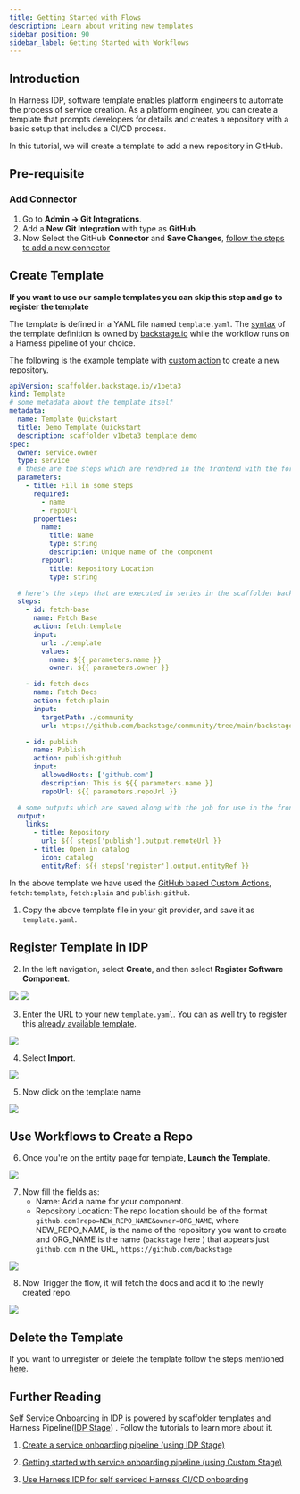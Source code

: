 ```yaml
---
title: Getting Started with Flows
description: Learn about writing new templates
sidebar_position: 90
sidebar_label: Getting Started with Workflows
---
```


<DocsTag  backgroundColor= "#cbe2f9" text="Tutorial"  textColor="#0b5cad"  />

## Introduction

In Harness IDP, software template enables platform engineers to automate the process of service creation. As a platform engineer, you can create a template that prompts developers for details and creates a repository with a basic setup that includes a CI/CD process. 

In this tutorial, we will create a template to add a new repository in GitHub. 


## Pre-requisite

### Add Connector

1. Go to **Admin -> Git Integrations**.
2. Add a **New Git Integration** with type as **GitHub**.
3. Now Select the GitHub **Connector** and **Save Changes**, [follow the steps to add a new connector](https://developer.harness.io/docs/internal-developer-portal/get-started/setup-git-integration#connector-setup) 

## Create Template

**If you want to use our sample templates you can skip this step and go to register the template**

The template is defined in a YAML file named `template.yaml`. The [syntax](https://developer.harness.io/docs/internal-developer-portal/flows/service-onboarding-pipelines#how-to-write-idp-templates) of the template definition is owned by [backstage.io](https://backstage.io/docs/features/software-templates/writing-templates) while the workflow runs on a Harness pipeline of your choice.

The following is the example template with [custom action](https://developer.harness.io/docs/internal-developer-portal/flows/custom-actions#1-triggerharness-custom-pipeline) to create a new repository. 

```YAML
apiVersion: scaffolder.backstage.io/v1beta3
kind: Template
# some metadata about the template itself
metadata:
  name: Template Quickstart
  title: Demo Template Quickstart
  description: scaffolder v1beta3 template demo
spec:
  owner: service.owner
  type: service
  # these are the steps which are rendered in the frontend with the form input
  parameters:
    - title: Fill in some steps
      required:
        - name
        - repoUrl
      properties:
        name:
          title: Name
          type: string
          description: Unique name of the component
        repoUrl:
          title: Repository Location
          type: string

  # here's the steps that are executed in series in the scaffolder backend
  steps:
    - id: fetch-base
      name: Fetch Base
      action: fetch:template
      input:
        url: ./template
        values:
          name: ${{ parameters.name }}
          owner: ${{ parameters.owner }}

    - id: fetch-docs
      name: Fetch Docs
      action: fetch:plain
      input:
        targetPath: ./community
        url: https://github.com/backstage/community/tree/main/backstage-community-sessions

    - id: publish
      name: Publish
      action: publish:github
      input:
        allowedHosts: ['github.com']
        description: This is ${{ parameters.name }}
        repoUrl: ${{ parameters.repoUrl }}

  # some outputs which are saved along with the job for use in the frontend
  output:
    links:
      - title: Repository
        url: ${{ steps['publish'].output.remoteUrl }}
      - title: Open in catalog
        icon: catalog
        entityRef: ${{ steps['register'].output.entityRef }}
```

In the above template we have used the [GitHub based Custom Actions](https://www.npmjs.com/package/@backstage/plugin-scaffolder-backend-module-github), `fetch:template`, `fetch:plain` and `publish:github`. 

1. Copy the above template file in your git provider, and save it as `template.yaml`. 

## Register Template in IDP

2. In the left navigation, select **Create**, and then select **Register Software Component**.

![](static/create-page-sidebar.png)
![](static/create-page.png)

3. Enter the URL to your new `template.yaml`. You can as well try to register this [already available template](https://github.com/harness-community/idp-samples/blob/main/template-quickstart.yaml). 

![](static/url-on-register-page.png)

4. Select **Import**.

![](static/finished-state.png)

5. Now click on the template name

![](static/template-name.png)

## Use Workflows to Create a Repo

6. Once you're on the entity page for template, **Launch the Template**.

![](static/Launch-template.png)

7. Now fill the fields as:
    - Name: Add a name for your component.
    - Repository Location: The repo location should be of the format `github.com?repo=NEW_REPO_NAME&owner=ORG_NAME`, where NEW_REPO_NAME, is the name of the repository you want to create and ORG_NAME is the name (`backstage` here ) that appears just `github.com` in the URL, `https://github.com/backstage`  

![](static/fill-template.png)

8. Now Trigger the flow, it will fetch the docs and add it to the newly created repo. 

![](static/run-flows.png)

## Delete the Template

If you want to unregister or delete the template follow the steps mentioned [here](https://developer.harness.io/docs/internal-developer-portal/flows/service-onboarding-pipelines#deleteunregister-template). 

## Further Reading

Self Service Onboarding in IDP is powered by scaffolder templates and Harness Pipeline([IDP Stage](https://developer.harness.io/docs/internal-developer-portal/flows/idp-stage)) . Follow the tutorials to learn more about it. 

1. [Create a service onboarding pipeline (using IDP Stage)](https://developer.harness.io/docs/internal-developer-portal/flows/create-a-new-service-using-idp-stage)

2. [Getting started with service onboarding pipeline (using Custom Stage)](https://developer.harness.io/docs/internal-developer-portal/flows/create-a-service)

3. [Use Harness IDP for self serviced Harness CI/CD onboarding](https://developer.harness.io/docs/internal-developer-portal/flows/self-service-onboarding-pipeline-tutorial)
